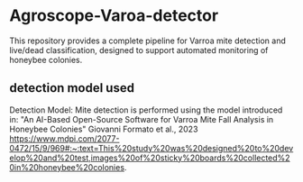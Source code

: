 # Agroscope-Varoa-detector
This repository provides a complete pipeline for Varroa mite detection and live/dead classification, designed to support automated monitoring of honeybee colonies.
## detection model used
Detection Model:
Mite detection is performed using the model introduced in:
"An AI-Based Open-Source Software for Varroa Mite Fall Analysis in Honeybee Colonies"
Giovanni Formato et al., 2023
https://www.mdpi.com/2077-0472/15/9/969#:~:text=This%20study%20was%20designed%20to%20develop%20and%20test,images%20of%20sticky%20boards%20collected%20in%20honeybee%20colonies.

